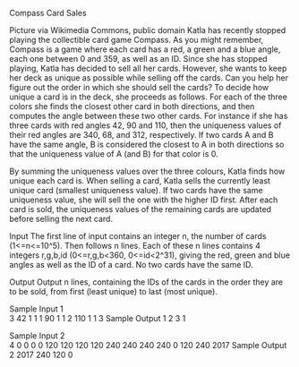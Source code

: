 Compass Card Sales

Picture via Wikimedia Commons, public domain
Katla has recently stopped playing the collectible card game Compass. As you might remember, Compass is a game where each card has a red, a green and a blue angle, each one between 0 and 359, as well as an ID. Since she has stopped playing, Katla has decided to sell all her cards. However, she wants to keep her deck as unique as possible while selling off the cards. Can you help her figure out the order in which she should sell the cards?
To decide how unique a card is in the deck, she proceeds as follows. For each of the three colors she finds the closest other card in both directions, and then computes the angle between these two other cards. For instance if she has three cards with red angles 42, 90 and 110, then the uniqueness values of their red angles are 340, 68, and 312, respectively. If two cards A and B have the same angle, B is considered the closest to A in both directions so that the uniqueness value of A (and B) for that color is 0.

By summing the uniqueness values over the three colours, Katla finds how unique each card is. When selling a card, Katla sells the currently least unique card (smallest uniqueness value). If two cards have the same uniqueness value, she will sell the one with the higher ID first. After each card is sold, the uniqueness values of the remaining cards are updated before selling the next card.

Input
The first line of input contains an integer n, the number of cards (1<=n<=10^5). Then follows n lines. Each of these n lines contains 4 integers r,g,b,id (0<=r,g,b<360, 0<=id<2^31), giving the red, green and blue angles as well as the ID of a card. No two cards have the same ID.

Output
Output n lines, containing the IDs of the cards in the order they are to be sold, from first (least unique) to last (most unique).

Sample Input 1	
3
42 1 1 1
90 1 1 2
110 1 1 3
Sample Output 1
2
3
1

Sample Input 2	
4
0 0 0 0
120 120 120 120
240 240 240 240
0 120 240 2017
Sample Output 2
2017
240
120
0